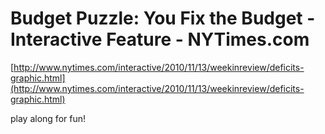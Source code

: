 <!--
id: 1567282932
link: http://tumblr.atmos.org/post/1567282932/budget-puzzle-you-fix-the-budget-interactive-feature
slug: budget-puzzle-you-fix-the-budget-interactive-feature
date: Sat Nov 13 2010 18:15:33 GMT-0800 (PST)
publish: 2010-11-013
tags: 
title: Budget Puzzle: You Fix the Budget - Interactive Feature - NYTimes.com
-->


Budget Puzzle: You Fix the Budget - Interactive Feature - NYTimes.com
=====================================================================

[http://www.nytimes.com/interactive/2010/11/13/weekinreview/deficits-graphic.html](http://www.nytimes.com/interactive/2010/11/13/weekinreview/deficits-graphic.html)

play along for fun!

